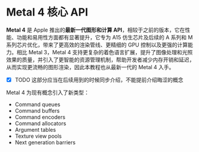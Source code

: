 # Metal 4 核心 API

**Metal 4** 是 Apple 推出的**最新一代图形和计算 API**，相较于之前的版本，它在性能、功能和易用性方面都有显著提升，它专为 A15 仿生芯片及后续的 A 系列和 M 系列芯片优化，带来了更高效的渲染管线、更精细的 GPU 控制以及更强的计算能力。相比 Metal 3，Metal 4 支持更复杂的着色语言扩展，提升了图像处理和光照效果的质量，并引入了更智能的资源管理机制，帮助开发者减少内存开销和延迟，从而实现更流畅的图形渲染，因此本教程也从最新一代的 Metal 4 入手。

* [x] TODO 这部分应当在后续用到的时候同步介绍，不能提前介绍晦涩的概念

Metal 4 为现有概念引入了新类型：

* Command queues
* Command buffers
* Command encoders
* Command allocators
* Argument tables
* Texture view pools
* Next generation barriers
